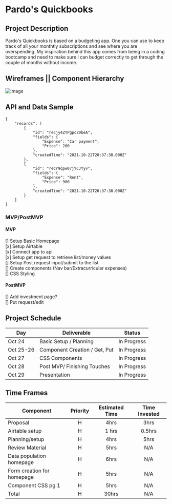 # Pardo's Quickbooks
 <link>

## Project Description

Pardo's Quickbooks is based on a budgeting app. One you can use to keep track of all your monthtly subscriptions and see where you are overspending. My inspiration behind this app comes from being in a coding bootcamp and need to make sure I can budget correctly to get through the couple of months without income. 

## Wireframes || Component Hierarchy

![image](https://user-images.githubusercontent.com/68570980/138614752-aed2b306-23cb-44b2-8863-8323c46c89c6.png)

## API and Data Sample


```
{
    "records": [
        {
            "id": "recjy4ZYPgpcZ0beA",
            "fields": {
                "Expense": "Car payment",
                "Price": 200
            },
            "createdTime": "2021-10-22T20:37:38.000Z"
        },
        {
            "id": "recr9qpw07jYCJYyv",
            "fields": {
                "Expense": "Rent",
                "Price": 900
            },
            "createdTime": "2021-10-22T20:37:38.000Z"
        }
    ]
}
```

### MVP/PostMVP

#### MVP

[] Setup Basic Homepage <br />
[x] Setup Airtable <br />
[x] Connect app to api <br />
[x] Setup get request to retrieve list/money values <br />
[] Setup Post request input/submit to the list <br />
[] Create components (Nav bar/Extracurricular expenses) <br />
[] CSS Styling <br />


#### PostMVP
[] Add investment page? <br />
[] Put request/edit 

## Project Schedule

| Day      | Deliverable                                | Status   |
| -------- | ------------------------------------------ | -------- |
| Oct 24   | Basic Setup / Planning                     | In Progress |
| Oct 25-26| Component Creation / Get, Put              | In Progress |
| Oct 27   | CSS Components                             | In Progress |
| Oct 28   | Post MVP/ Finishing Touches                | In Progress |
| Oct 29   | Presentation                               | In Progress |
 
## Time Frames
| Component                 | Priority | Estimated Time | Time Invested |
| ------------------------- | :------: | :------------: | :-----------: |
| Proposal                  |    H     |      4hrs      |     3hrs      |
| Airtable setup            |    H     |     1 hrs      |   0.5hrs      |
| Planning/setup            |    H     |      4hrs      |     5hrs      |
| Review Material           |    H     |      5hrs      |     N/A      |
| Data population homepage  |    H     |      6hrs      |     N/A      |
| Form creation for homepage|    H     |      5hrs      |     N/A      |
| Component CSS pg 1        |    H     |      5hrs      |     N/A      |
| Total                     |    H     |      30hrs     |     N/A      |

